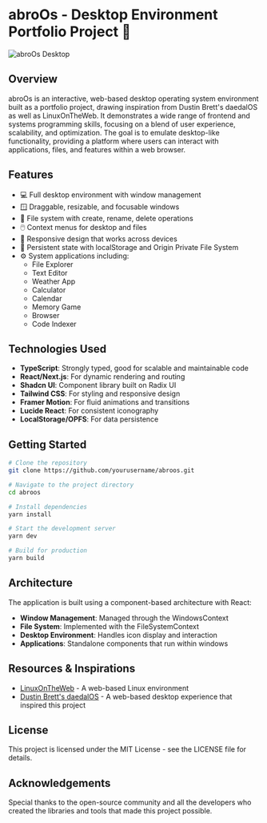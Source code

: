 # abroOs - Desktop Environment Portfolio Project 🎨

![abroOs Desktop](https://example.com/abroos-preview.png)

## Overview

abroOs is an interactive, web-based desktop operating system environment built as a portfolio project, drawing inspiration from Dustin Brett's daedalOS as well as LinuxOnTheWeb. It demonstrates a wide range of frontend and systems programming skills, focusing on a blend of user experience, scalability, and optimization. The goal is to emulate desktop-like functionality, providing a platform where users can interact with applications, files, and features within a web browser.

## Features

- 💻 Full desktop environment with window management
- 🪟 Draggable, resizable, and focusable windows
- 📁 File system with create, rename, delete operations
- 🖱️ Context menus for desktop and files
- 📱 Responsive design that works across devices
- 🔄 Persistent state with localStorage and Origin Private File System
- ⚙️ System applications including:
  - File Explorer
  - Text Editor
  - Weather App
  - Calculator
  - Calendar
  - Memory Game
  - Browser
  - Code Indexer

## Technologies Used

- **TypeScript**: Strongly typed, good for scalable and maintainable code
- **React/Next.js**: For dynamic rendering and routing
- **Shadcn UI**: Component library built on Radix UI
- **Tailwind CSS**: For styling and responsive design
- **Framer Motion**: For fluid animations and transitions
- **Lucide React**: For consistent iconography
- **LocalStorage/OPFS**: For data persistence

## Getting Started

```bash
# Clone the repository
git clone https://github.com/yourusername/abroos.git

# Navigate to the project directory
cd abroos

# Install dependencies
yarn install

# Start the development server
yarn dev

# Build for production
yarn build
```

## Architecture

The application is built using a component-based architecture with React:

- **Window Management**: Managed through the WindowsContext
- **File System**: Implemented with the FileSystemContext
- **Desktop Environment**: Handles icon display and interaction
- **Applications**: Standalone components that run within windows

## Resources & Inspirations

- [LinuxOnTheWeb](https://linuxontheweb.org/) - A web-based Linux environment
- [Dustin Brett's daedalOS](https://github.com/DustinBrett/daedalOS) - A web-based desktop experience that inspired this project

## License

This project is licensed under the MIT License - see the LICENSE file for details.

## Acknowledgements

Special thanks to the open-source community and all the developers who created the libraries and tools that made this project possible.
